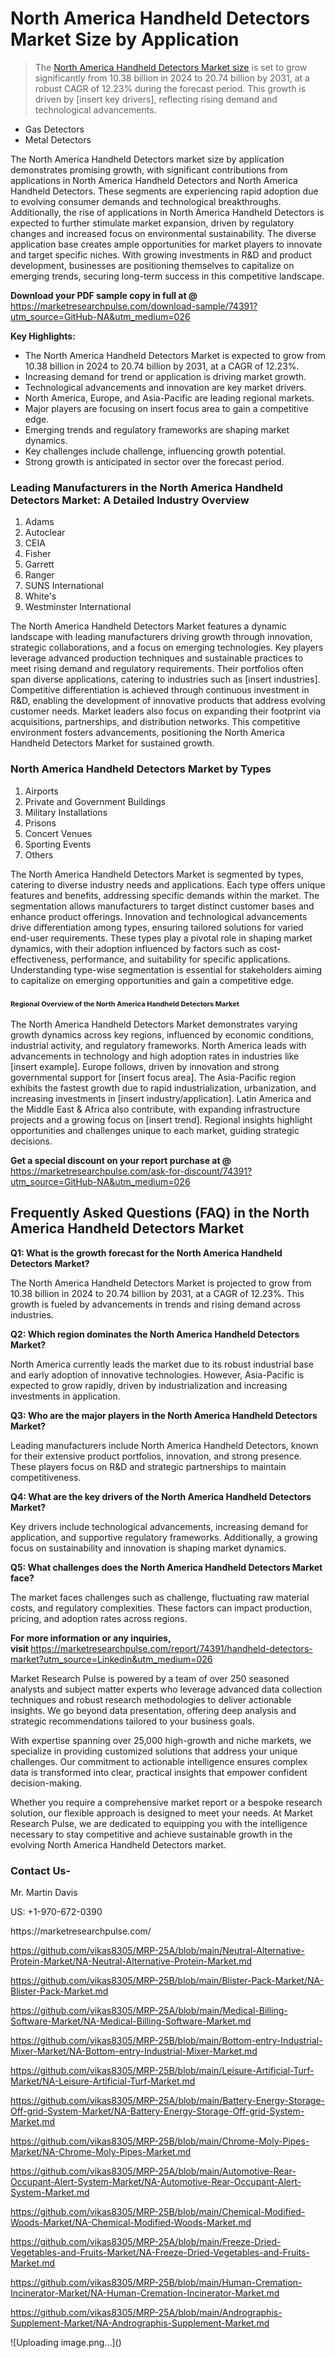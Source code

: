 <h1>North America Handheld Detectors Market&nbsp;Size by Application</h1><blockquote><p>The <a href="https://marketresearchpulse.com/download-sample/74391?utm_source=GitHub-NA&amp;utm_medium=026">North America Handheld Detectors Market size</a> is set to grow significantly from 10.38 billion in 2024 to 20.74 billion by 2031, at a robust CAGR of 12.23% during the forecast period. This growth is driven by [insert key drivers], reflecting rising demand and technological advancements.</p></blockquote><ul><li>Gas Detectors<li> Metal Detectors</li></ul><p>The North America Handheld Detectors market size by application demonstrates promising growth, with significant contributions from applications in North America Handheld Detectors and North America Handheld Detectors. These segments are experiencing rapid adoption due to evolving consumer demands and technological breakthroughs. Additionally, the rise of applications in North America Handheld Detectors is expected to further stimulate market expansion, driven by regulatory changes and increased focus on environmental sustainability. The diverse application base creates ample opportunities for market players to innovate and target specific niches. With growing investments in R&D and product development, businesses are positioning themselves to capitalize on emerging trends, securing long-term success in this competitive landscape.</p><p><strong>Download your PDF sample copy in full at @ </strong><a href="https://marketresearchpulse.com/download-sample/74391?utm_source=GitHub-NA&amp;utm_medium=026">https://marketresearchpulse.com/download-sample/74391?utm_source=GitHub-NA&amp;utm_medium=026</a></p><p><strong>Key Highlights: </strong></p><ul><li>The North America Handheld Detectors Market is expected to grow from 10.38 billion in 2024 to 20.74 billion by 2031, at a CAGR of 12.23%.</li><li>Increasing demand for trend or application is driving market growth.</li><li>Technological advancements and innovation are key market drivers.</li><li>North America, Europe, and Asia-Pacific are leading regional markets.</li><li>Major players are focusing on insert focus area to gain a competitive edge.</li><li>Emerging trends and regulatory frameworks are shaping market dynamics.</li><li>Key challenges include challenge, influencing growth potential.</li><li>Strong growth is anticipated in sector over the forecast period.</li></ul><h3>Leading Manufacturers in the North America Handheld Detectors Market: A Detailed Industry Overview</h3><ol><li>Adams</li><li>Autoclear</li><li>CEIA</li><li>Fisher</li><li>Garrett</li><li>Ranger</li><li>SUNS International</li><li>White's</li><li>Westminster International</li></ol><div class="flex max-w-full flex-col flex-grow"><div class="min-h-8 text-message flex w-full flex-col items-end gap-2 whitespace-normal break-words [.text-message+&amp;]:mt-5" dir="auto" data-message-author-role="assistant" data-message-id="fd8432e4-4910-450d-b182-61b7bfb0a01f" data-message-model-slug="gpt-4o"><div class="flex w-full flex-col gap-1 empty:hidden first:pt-[3px]"><div class="markdown prose w-full break-words dark:prose-invert light"><p>The North America Handheld Detectors Market features a dynamic landscape with leading manufacturers driving growth through innovation, strategic collaborations, and a focus on emerging technologies. Key players leverage advanced production techniques and sustainable practices to meet rising demand and regulatory requirements. Their portfolios often span diverse applications, catering to industries such as [insert industries]. Competitive differentiation is achieved through continuous investment in R&amp;D, enabling the development of innovative products that address evolving customer needs. Market leaders also focus on expanding their footprint via acquisitions, partnerships, and distribution networks. This competitive environment fosters advancements, positioning the North America Handheld Detectors Market for sustained growth.</p></div></div></div></div><h3>North America Handheld Detectors Market by Types</h3><ol><li>Airports<li> Private and Government Buildings<li> Military Installations<li> Prisons<li> Concert Venues<li> Sporting Events<li> Others</li></ol><div class="flex max-w-full flex-col flex-grow"><div class="min-h-8 text-message flex w-full flex-col items-end gap-2 whitespace-normal break-words [.text-message+&amp;]:mt-5" dir="auto" data-message-author-role="assistant" data-message-id="084470be-0bb7-4664-bddf-5156b4f41249" data-message-model-slug="gpt-4o-mini"><div class="flex w-full flex-col gap-1 empty:hidden first:pt-[3px]"><div class="markdown prose w-full break-words dark:prose-invert light"><p>The North America Handheld Detectors Market is segmented by types, catering to diverse industry needs and applications. Each type offers unique features and benefits, addressing specific demands within the market. The segmentation allows manufacturers to target distinct customer bases and enhance product offerings. Innovation and technological advancements drive differentiation among types, ensuring tailored solutions for varied end-user requirements. These types play a pivotal role in shaping market dynamics, with their adoption influenced by factors such as cost-effectiveness, performance, and suitability for specific applications. Understanding type-wise segmentation is essential for stakeholders aiming to capitalize on emerging opportunities and gain a competitive edge.</p></div></div></div></div><h3><span style="font-size: 11px;">Regional Overview of the North America Handheld Detectors Market</span></h3><div class="flex max-w-full flex-col flex-grow"><div class="min-h-8 text-message flex w-full flex-col items-end gap-2 whitespace-normal break-words [.text-message+&amp;]:mt-5" dir="auto" data-message-author-role="assistant" data-message-id="e9038762-ce64-4e30-91c9-9bd413514231" data-message-model-slug="gpt-4o-mini"><div class="flex w-full flex-col gap-1 empty:hidden first:pt-[3px]"><div class="markdown prose w-full break-words dark:prose-invert light"><p>The North America Handheld Detectors Market demonstrates varying growth dynamics across key regions, influenced by economic conditions, industrial activity, and regulatory frameworks. North America leads with advancements in technology and high adoption rates in industries like [insert example]. Europe follows, driven by innovation and strong governmental support for [insert focus area]. The Asia-Pacific region exhibits the fastest growth due to rapid industrialization, urbanization, and increasing investments in [insert industry/application]. Latin America and the Middle East &amp; Africa also contribute, with expanding infrastructure projects and a growing focus on [insert trend]. Regional insights highlight opportunities and challenges unique to each market, guiding strategic decisions.</p></div></div></div></div><p><strong>Get a special discount on your report purchase at @ </strong><a href="https://marketresearchpulse.com/ask-for-discount/74391?utm_source=GitHub-NA&amp;utm_medium=026">https://marketresearchpulse.com/ask-for-discount/74391?utm_source=GitHub-NA&amp;utm_medium=026</a></p><h2>Frequently Asked Questions (FAQ) in the North America Handheld Detectors Market</h2><p><strong>Q1: What is the growth forecast for the North America Handheld Detectors Market?</strong></p><p>The North America Handheld Detectors Market is projected to grow from 10.38 billion in 2024 to 20.74 billion by 2031, at a CAGR of 12.23%. This growth is fueled by advancements in trends and rising demand across industries.</p><p><strong>Q2: Which region dominates the North America Handheld Detectors Market?</strong></p><p>North America currently leads the market due to its robust industrial base and early adoption of innovative technologies. However, Asia-Pacific is expected to grow rapidly, driven by industrialization and increasing investments in application.</p><p><strong>Q3: Who are the major players in the North America Handheld Detectors Market?</strong></p><p>Leading manufacturers include North America Handheld Detectors, known for their extensive product portfolios, innovation, and strong presence. These players focus on R&amp;D and strategic partnerships to maintain competitiveness.</p><p><strong>Q4: What are the key drivers of the North America Handheld Detectors Market?</strong></p><p>Key drivers include technological advancements, increasing demand for application, and supportive regulatory frameworks. Additionally, a growing focus on sustainability and innovation is shaping market dynamics.</p><p><strong>Q5: What challenges does the North America Handheld Detectors Market face?</strong></p><p>The market faces challenges such as challenge, fluctuating raw material costs, and regulatory complexities. These factors can impact production, pricing, and adoption rates across regions.</p><p><strong>For more information or any inquiries, visit&nbsp;</strong><a href="https://marketresearchpulse.com/report/74391/handheld-detectors-market?utm_source=Linkedin&utm_medium=026">https://marketresearchpulse.com/report/74391/handheld-detectors-market?utm_source=Linkedin&utm_medium=026</a></p><p>Market Research Pulse is powered by a team of over 250 seasoned analysts and subject matter experts who leverage advanced data collection techniques and robust research methodologies to deliver actionable insights. We go beyond data presentation, offering deep analysis and strategic recommendations tailored to your business goals.</p><p>With expertise spanning over 25,000 high-growth and niche markets, we specialize in providing customized solutions that address your unique challenges. Our commitment to actionable intelligence ensures complex data is transformed into clear, practical insights that empower confident decision-making.</p><p>Whether you require a comprehensive market report or a bespoke research solution, our flexible approach is designed to meet your needs. At Market Research Pulse, we are dedicated to equipping you with the intelligence necessary to stay competitive and achieve sustainable growth in the evolving North America Handheld Detectors market.</p><h3><strong>Contact Us-</strong></h3><p>Mr. Martin Davis</p><p>US: +1-970-672-0390</p><p>https://marketresearchpulse.com/</p><p><a href="https://github.com/vikas8305/MRP-25A/blob/main/Neutral-Alternative-Protein-Market/NA-Neutral-Alternative-Protein-Market.md">https://github.com/vikas8305/MRP-25A/blob/main/Neutral-Alternative-Protein-Market/NA-Neutral-Alternative-Protein-Market.md</a></p><p><a href="https://github.com/vikas8305/MRP-25B/blob/main/Blister-Pack-Market/NA-Blister-Pack-Market.md">https://github.com/vikas8305/MRP-25B/blob/main/Blister-Pack-Market/NA-Blister-Pack-Market.md</a></p><p><a href="https://github.com/vikas8305/MRP-25A/blob/main/Medical-Billing-Software-Market/NA-Medical-Billing-Software-Market.md">https://github.com/vikas8305/MRP-25A/blob/main/Medical-Billing-Software-Market/NA-Medical-Billing-Software-Market.md</a></p><p><a href="https://github.com/vikas8305/MRP-25B/blob/main/Bottom-entry-Industrial-Mixer-Market/NA-Bottom-entry-Industrial-Mixer-Market.md">https://github.com/vikas8305/MRP-25B/blob/main/Bottom-entry-Industrial-Mixer-Market/NA-Bottom-entry-Industrial-Mixer-Market.md</a></p><p><a href="https://github.com/vikas8305/MRP-25B/blob/main/Leisure-Artificial-Turf-Market/NA-Leisure-Artificial-Turf-Market.md">https://github.com/vikas8305/MRP-25B/blob/main/Leisure-Artificial-Turf-Market/NA-Leisure-Artificial-Turf-Market.md</a></p><p><a href="https://github.com/vikas8305/MRP-25A/blob/main/Battery-Energy-Storage-Off-grid-System-Market/NA-Battery-Energy-Storage-Off-grid-System-Market.md">https://github.com/vikas8305/MRP-25A/blob/main/Battery-Energy-Storage-Off-grid-System-Market/NA-Battery-Energy-Storage-Off-grid-System-Market.md</a></p><p><a href="https://github.com/vikas8305/MRP-25B/blob/main/Chrome-Moly-Pipes-Market/NA-Chrome-Moly-Pipes-Market.md">https://github.com/vikas8305/MRP-25B/blob/main/Chrome-Moly-Pipes-Market/NA-Chrome-Moly-Pipes-Market.md</a></p><p><a href="https://github.com/vikas8305/MRP-25A/blob/main/Automotive-Rear-Occupant-Alert-System-Market/NA-Automotive-Rear-Occupant-Alert-System-Market.md">https://github.com/vikas8305/MRP-25A/blob/main/Automotive-Rear-Occupant-Alert-System-Market/NA-Automotive-Rear-Occupant-Alert-System-Market.md</a></p><p><a href="https://github.com/vikas8305/MRP-25B/blob/main/Chemical-Modified-Woods-Market/NA-Chemical-Modified-Woods-Market.md">https://github.com/vikas8305/MRP-25B/blob/main/Chemical-Modified-Woods-Market/NA-Chemical-Modified-Woods-Market.md</a></p><p><a href="https://github.com/vikas8305/MRP-25A/blob/main/Freeze-Dried-Vegetables-and-Fruits-Market/NA-Freeze-Dried-Vegetables-and-Fruits-Market.md">https://github.com/vikas8305/MRP-25A/blob/main/Freeze-Dried-Vegetables-and-Fruits-Market/NA-Freeze-Dried-Vegetables-and-Fruits-Market.md</a></p><p><a href="https://github.com/vikas8305/MRP-25B/blob/main/Human-Cremation-Incinerator-Market/NA-Human-Cremation-Incinerator-Market.md">https://github.com/vikas8305/MRP-25B/blob/main/Human-Cremation-Incinerator-Market/NA-Human-Cremation-Incinerator-Market.md</a></p><p><a href="https://github.com/vikas8305/MRP-25A/blob/main/Andrographis-Supplement-Market/NA-Andrographis-Supplement-Market.md">https://github.com/vikas8305/MRP-25A/blob/main/Andrographis-Supplement-Market/NA-Andrographis-Supplement-Market.md</a></p>
![Uploading image.png…]()
